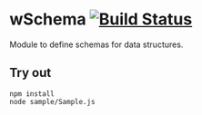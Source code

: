 
# wSchema [![Build Status](https://travis-ci.org/Wandalen/wSchema.svg?branch=master)](https://travis-ci.org/Wandalen/wSchema)

Module to define schemas for data structures.

## Try out
```
npm install
node sample/Sample.js
```
